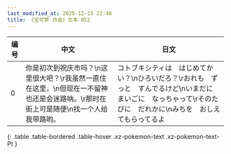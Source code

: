```yaml
---
last_modified_at: 2020-12-15 22:48
title: 《宝可梦 白金》文本 052
---
```

| 编号 | 中文 | 日文 |
| ---- | ---- | ---- |
| 0 | 你是初次到祝庆市吗？\n这里很大吧？\r我虽然一直住在这里，\n但现在一不留神也还是会迷路呐。\r那时在街上可是随便\n找一个人给我带路哟。 | コトブキシティは　はじめてかい？\nひろいだろ？\rおれも　ずっと　すんでるけど\nいまだに　まいごに　なっちゃって\rそのたびに　だれかに\nみちを　おしえてもらってるよ |
{: .table .table-bordered .table-hover .xz-pokemon-text .xz-pokemon-text-Pt }